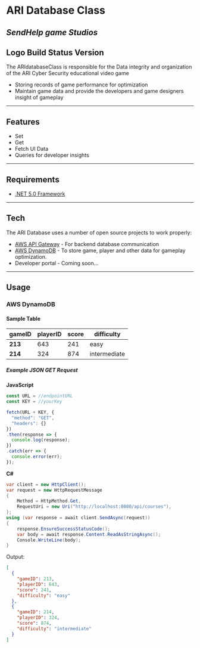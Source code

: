 # ARI Database Class
## _SendHelp game Studios_

Logo
Build Status
Version
---

The ARIdatabaseClass is responsible for the Data integrity and organization of the
ARI Cyber Security educational video game
- Storing records of game performance for optimization
- Maintain game data and provide the developers and game designers insight of gameplay
---

## Features
- Set
- Get 
- Fetch UI Data
- Queries for developer insights
---

## Requirements
- [.NET 5.0 Framework] 
---

## Tech
The ARI Database uses a number of open source projects to work properly:

- [AWS API Gateway] - For backend database communication 
- [AWS DynamoDB] - To store game, player and other data for gameplay optimization. 
- Developer portal - Coming soon...

---
## Usage

### AWS DynamoDB
#### Sample Table 

gameID|playerID|score|difficulty|
-------|-------|--------|--------
__213__|643|241|easy
__214__|324|874|intermediate

##### Example JSON GET Request 
__JavaScript__

```js
const URL = //endpointURL
const KEY = //yourKey

fetch(URL + KEY, {
  "method": "GET",
  "headers": {}
})
.then(response => {
  console.log(response);
})
.catch(err => {
  console.error(err);
});
```

__C#__
```cs
var client = new HttpClient();
var request = new HttpRequestMessage
{
    Method = HttpMethod.Get,
    RequestUri = new Uri("http://localhost:8080/api/courses"),
};
using (var response = await client.SendAsync(request))
{
    response.EnsureSuccessStatusCode();
    var body = await response.Content.ReadAsStringAsync();
    Console.WriteLine(body);
}
```

Output:
```json
[
  {
    "gameID": 213,
    "playerID": 643,
    "score": 241,
    "difficulty": "easy"
  },
  {
    "gameID": 214,
    "playerID": 324,
    "score": 874,
    "difficulty": "intermediate"
  }
]
```


[//]: # (These are reference links used in the body)

   [AWS API Gateway]: <https://us-east-2.console.aws.amazon.com/apigateway/main/apis?region=us-east-2>
   [AWS DynamoDB]: <https://us-east-2.console.aws.amazon.com/dynamodbv2/home?region=us-east-2#service>
   [AriCyberThink.com]: <http://aricyberthink.com/>
   [.NET 5.0 Framework]: <https://dotnet.microsoft.com/download/dotnet/5.0>
